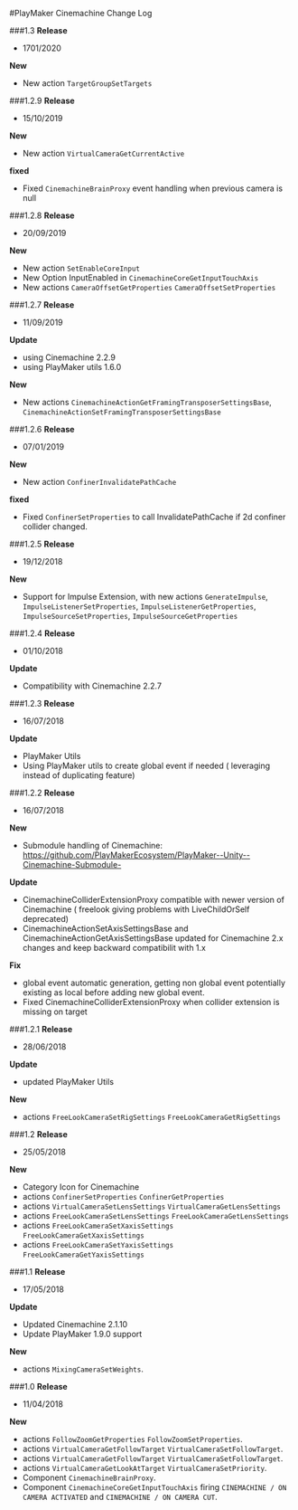 #PlayMaker Cinemachine Change Log

###1.3
**Release**  

- 1701/2020 

**New**

- New action `TargetGroupSetTargets`

###1.2.9
**Release**  

- 15/10/2019 

**New**

- New action `VirtualCameraGetCurrentActive`

**fixed**

- Fixed `CinemachineBrainProxy` event handling when previous camera is null


###1.2.8
**Release**  

- 20/09/2019 

**New**

- New action `SetEnableCoreInput`
- New Option InputEnabled in `CinemachineCoreGetInputTouchAxis`
- New actions `CameraOffsetGetProperties` `CameraOffsetSetProperties`


###1.2.7
**Release**  

- 11/09/2019 

**Update**

- using Cinemachine 2.2.9
- using PlayMaker utils  1.6.0  

**New**

- New actions `CinemachineActionGetFramingTransposerSettingsBase`, `CinemachineActionSetFramingTransposerSettingsBase`

###1.2.6
**Release**  

- 07/01/2019 

**New**

- New action `ConfinerInvalidatePathCache`

**fixed**

- Fixed `ConfinerSetProperties` to call InvalidatePathCache if 2d confiner collider changed.  


###1.2.5
**Release**  

- 19/12/2018 

**New**

- Support for Impulse Extension, with new actions `GenerateImpulse`, `ImpulseListenerSetProperties`, `ImpulseListenerGetProperties`, `ImpulseSourceSetProperties`, `ImpulseSourceGetProperties`


###1.2.4
**Release**  

- 01/10/2018 

**Update**

- Compatibility with Cinemachine 2.2.7

###1.2.3
**Release**  

- 16/07/2018 

**Update**

- PlayMaker Utils
- Using PlayMaker utils to create global event if needed ( leveraging instead of duplicating feature)


###1.2.2
**Release**  

- 16/07/2018 

**New**

- Submodule handling of Cinemachine: https://github.com/PlayMakerEcosystem/PlayMaker--Unity--Cinemachine-Submodule-

**Update**

- CinemachineColliderExtensionProxy compatible with newer version of Cinemachine ( freelook giving problems with LiveChildOrSelf deprecated)
- CinemachineActionSetAxisSettingsBase and CinemachineActionGetAxisSettingsBase updated for Cinemachine 2.x changes and keep backward compatibilit with 1.x 

**Fix**

- global event automatic generation, getting non global event potentially existing as local before adding new global event.
- Fixed CinemachineColliderExtensionProxy when collider extension is missing on target


###1.2.1
**Release**  

- 28/06/2018 

**Update**

- updated PlayMaker Utils

**New**

- actions `FreeLookCameraSetRigSettings` `FreeLookCameraGetRigSettings` 


###1.2
**Release** 
 
- 25/05/2018 

**New**

- Category Icon for Cinemachine
- actions `ConfinerSetProperties` `ConfinerGetProperties`
- actions `VirtualCameraSetLensSettings` `VirtualCameraGetLensSettings`
- actions `FreeLookCameraSetLensSettings` `FreeLookCameraGetLensSettings`
- actions `FreeLookCameraSetXaxisSettings` `FreeLookCameraGetXaxisSettings`
- actions `FreeLookCameraSetYaxisSettings` `FreeLookCameraGetYaxisSettings`


###1.1
**Release**  

- 17/05/2018 

**Update**

- Updated Cinemachine 2.1.10
- Update PlayMaker 1.9.0 support

**New**  

- actions `MixingCameraSetWeights`.  

###1.0
**Release**  
- 11/04/2018 

**New**  

- actions `FollowZoomGetProperties` `FollowZoomSetProperties`.  
- actions `VirtualCameraGetFollowTarget` `VirtualCameraSetFollowTarget`.  
- actions `VirtualCameraGetFollowTarget` `VirtualCameraSetFollowTarget`.  
- actions `VirtualCameraGetLookAtTarget` `VirtualCameraSetPriority`.  
- Component `CinemachineBrainProxy`.  
- Component `CinemachineCoreGetInputTouchAxis` firing `CINEMACHINE / ON CAMERA ACTIVATED` and `CINEMACHINE / ON CAMERA CUT`.  

